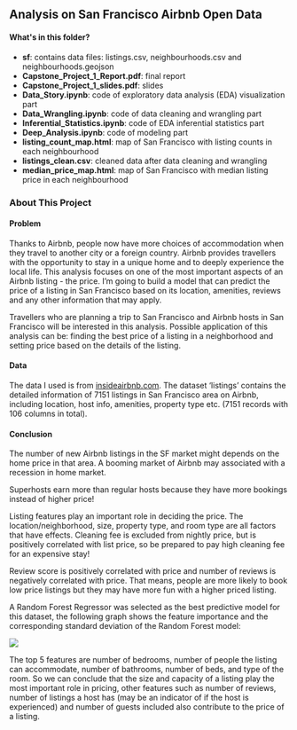 

## Analysis on San Francisco Airbnb Open Data
#### What's in this folder?
- **sf**: contains data files: listings.csv, neighbourhoods.csv and neighbourhoods.geojson
- **Capstone_Project_1_Report.pdf**: final report
- **Capstone_Project_1_slides.pdf**: slides
- **Data_Story.ipynb**: code of exploratory data analysis (EDA) visualization part
- **Data_Wrangling.ipynb**: code of data cleaning and wrangling part
- **Inferential_Statistics.ipynb**: code of EDA inferential statistics part
- **Deep_Analysis.ipynb**: code of modeling part
- **listing_count_map.html**: map of San Francisco with listing counts in each neighbourhood
- **listings_clean.csv**: cleaned data after data cleaning and wrangling
- **median_price_map.html**: map of San Francisco with median listing price in each neighbourhood

### About This Project
#### Problem

Thanks to Airbnb, people now have more choices of accommodation when they travel to another city or a foreign country. Airbnb provides travellers with the opportunity to stay in a unique home and to deeply experience the local life. This analysis focuses on one of the most important aspects of an Airbnb listing - the price. I’m going to build a model that can predict the price of a listing in San Francisco based on its location, amenities, reviews and any other information that may apply.

Travellers who are planning a trip to San Francisco and Airbnb hosts in San Francisco will be interested in this analysis. Possible application of this analysis can be: finding the best price of a listing in a neighborhood and setting price based on the details of the listing.

#### Data

The data I used is from [insideairbnb.com](http://insideairbnb.com/get-the-data.html). The dataset ‘listings’ contains the detailed information of 7151 listings in San Francisco area on Airbnb, including location, host info, amenities, property type etc. (7151 records with 106 columns in total).

#### Conclusion

The number of new Airbnb listings in the SF market might depends on the home price in that area. A booming market of Airbnb may associated with a recession in home market.

Superhosts earn more than regular hosts because they have more bookings instead of higher price!

Listing features play an important role in deciding the price. The location/neighborhood, size, property type, and room type are all factors that have effects. Cleaning fee is excluded from nightly price, but is positively correlated with list price, so be prepared to pay high cleaning fee for an expensive stay!

Review score is positively correlated with price and number of reviews is negatively correlated with price. That means, people are more likely to book low price listings but they may have more fun with a higher priced listing.

A Random Forest Regressor was selected as the best predictive model for this dataset, the following graph shows the feature importance and the corresponding standard deviation of the Random Forest model:

![](https://lh4.googleusercontent.com/2-2HMUliWw0grtK3WYlShuKIuH9TdZjUj9C70YEXynJWjv7qBupvUIAfr1zOv4OKj2SfzseUwsIbRj6tsjVlFebNMOgZBJkobR4l9bdoDz2eUaedTTmm575LcInks7ZPXNPMwrPr)

The top 5 features are number of bedrooms, number of people the listing can accommodate, number of bathrooms, number of beds, and type of the room. So we can conclude that the size and capacity of a listing play the most important role in pricing, other features such as number of reviews, number of listings a host has (may be an indicator of if the host is experienced) and number of guests included also contribute to the price of a listing.

